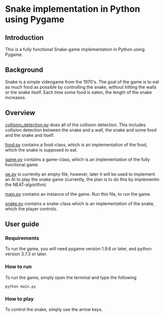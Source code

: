 # Snake implementation in Python using Pygame

## Introduction
This is a fully functional Snake-game implementation in Python using Pygame.

## Background
Snake is a simple videogame from the 1970's. The goal of the game is to eat as much food as possible by controlling the snake, without hitting the walls or the snake itself. Each time some food is eaten, the length of the snake increases.

## Overview
[collision_detection.py](https://github.com/KeenbitGitHub/Snake_Pygame/blob/master/collision_detection.py) does all of the collision detection. This includes collision detection between the snake and a wall, the snake and some food and the snake and itself.

[food.py](https://github.com/KeenbitGitHub/Snake_Pygame/blob/master/food.py) contains a food-class, which is an implementation of the food, which the snake is supposed to eat.

[game.py](https://github.com/KeenbitGitHub/Snake_Pygame/blob/master/game.py) contains a game-class, which is an implementation of the fully functional game.

[ge.py](https://github.com/KeenbitGitHub/Snake_Pygame/blob/master/ge.py) is currently an empty file, however, later it will be used to implement an AI to play the snake game (currently, the plan is to do this by implementin the NEAT-algorithm)

[main.py](https://github.com/KeenbitGitHub/Snake_Pygame/blob/master/main.py) contains an instance of the game. Run this file, to run the game.

[snake.py](https://github.com/KeenbitGitHub/Snake_Pygame/blob/master/snake.py) contains a snake-class which is an implementation of the snake, which the player controls.

## User guide
### Requirements
To run the game, you will need pygame version 1.9.6 or later, and python version 3.7.3 or later.

### How to run
To run the game, simply open the terminal and type the following

```
python main.py
```

### How to play
To control the snake, simply use the arrow keys.
